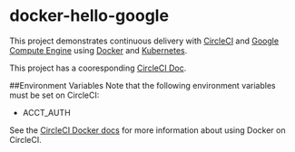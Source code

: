 docker-hello-google
===================

This project demonstrates continuous delivery with [CircleCI](https://circleci.com) and [Google Compute Engine](https://cloud.google.com/products/compute-engine/) using [Docker](https://www.docker.com/) and [Kubernetes](https://github.com/GoogleCloudPlatform/kubernetes).

This project has a cooresponding [CircleCI Doc](https://circleci.com/docs/continuous-deployment-with-google-container-engine/).

##Environment Variables
Note that the following environment variables must be set on CircleCI:

* ACCT_AUTH

See the [CircleCI Docker docs](https://circleci.com/docs/docker) for more information about using Docker
on CircleCI.
